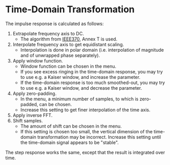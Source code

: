 Time-Domain Transformation
==========================

The impulse response is calculated as follows:
1. Extrapolate frequency axis to DC.
    - The algorithm from [IEEE370](https://standards.ieee.org/ieee/370/6165/), Annex T is used.
2. Interpolate frequency axis to get equidistant scaling.
    - Interpolation is done in polar domain (i.e. interpolation of magnitude and of unwrapped phase separately).
3. Apply window function.
    - Window function can be chosen in the menu.
    - If you see excess ringing in the time-domain response, you may try to use e.g. a Kaiser window, and increase the parameter.
    - If the time-domain response is too much smoothed-out, you may try to use e.g. a Kaiser window, and decrease the parameter.
4. Apply zero-padding.
    - In the menu, a minimum number of samples, to which is zero-padded, can be chosen.
    - Increase this setting to get finer interpolation of the time axis.
5. Apply inverse FFT.
6. Shift samples.
    - The amount of shift can be chosen in the menu.
    - If this setting is chosen too small, the vertical dimension of the time-domain transformation may be incorrect. Increase this setting until the time-domain signal appears to be "stable".

The step response works the same, except that the result is integrated over time.

